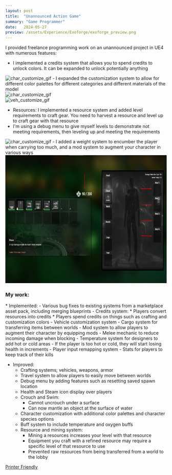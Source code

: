 ```yaml
---
layout: post
title:  "Unannounced Action Game"
summary: "Game Programmer"
date:   2024-05-27
preview: /assets/Experience/Exoforge/exoforge_preview.png
---
```

I provided freelance programming work on an unannounced project in UE4 with numerous features:<br>

<!--![Picture 1](/assets/save_game_plugin.png)-->

<style>
div.scroll-container 
{
  background-color: #333;
  overflow: auto;
  white-space: nowrap;
  padding: 10px;
}

div.scroll-container img 
{
  padding: 10px;
}
highlight 
{
    color: #2A9094;
}
</style>
<meta name="viewport" content="width=device-width, initial-scale=1.0"> 
<div class="dont-print">
  <body>

  - I implemented a credits system that allows you to spend credits to unlock colors. It can be expanded to unlock potentially anything
  <img src="/assets/Experience/Exoforge/spending_credits.gif" alt="char_customize_gif" width="800">
  - I expanded the customization system to allow for different color palettes for different categories and different materials of the model
  <div class="row">
    <div class="column">
      <img src="/assets/Experience/Exoforge/character_customization_cropped.gif" alt="char_customize_gif" width="400">
    </div>
    <div class="column">
      <img src="/assets/Experience/Exoforge/vehicle_customization.gif" alt="veh_customize_gif" width="400">
    </div>
  </div>

  - Resources: I implemented a resource system and added level requirements to craft gear. You need to harvest a resource and level up to craft gear with that resource<br>
  - I'm using a debug menu to give myself levels to demonstrate not meeting requirements, then leveling up and meeting the requirements
<img src="/assets/Experience/Exoforge/crafting_requirements.gif" alt="char_customize_gif" width="800">
  - I added a weight system to encumber the player when carrying too much, and a mod system to augment your character in various ways
      <img src="/assets/Experience/Exoforge/exoforge_inventory.png" alt="inventory" width="800" height="400">
  </body>
</div>

<h3>My work:</h3>
* Implemented:
  - Various bug fixes to existing systems from a marketplace asset pack, including merging blueprints
  - Credits system:
    * Players convert resources into credits
    * Players spend credits on things such as crafting and customization colors
  - Vehicle customization system
  - Cargo system for transferring items between worlds
  - Mod system to allow players to augment their character by equipping mods
  - Melee mechanic to reduce incoming damage when blocking
  - Temperature system for designers to add hot or cold areas
    - If the player is too hot or cold, they will start losing health in increments
  - Player input remapping system
  - Stats for players to keep track of their kills

* Improved:
  - Crafting systems; vehicles, weapons, armor
  - Travel system to allow players to easily move between worlds
  - Debug menu by adding features such as resetting saved spawn location
  - Health and Steam icon display over players
  - Crouch and Swim:
    - Cannot uncrouch under a surface
    - Can now mantle an object at the surface of water
  - Character customization with additional color palettes and character species options
  - Buff system to include temperature and oxygen buffs
  - Resource and mining system:
    - Mining a resources increases your level with that resource
    - Equipment you craft with a refined resource may require a specific level of that resource to use
    - Prevented raw resources from being transferred from a world to the lobby  

<div class="dont-print">
    <p>
        <a href="javascript:window.print();">Printer Friendly</a>
    </p>
</div>